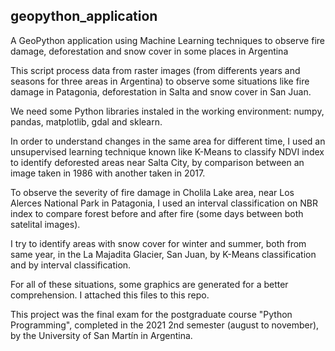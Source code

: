 ## geopython_application

A GeoPython application using Machine Learning techniques to observe fire damage, deforestation and snow cover in some places in Argentina 


This script process data from raster images (from differents years and seasons for three areas in Argentina) to observe some situations like fire damage in Patagonia, deforestation in Salta and snow cover in San Juan.


We need some Python libraries instaled in the working environment: numpy, pandas, matplotlib, gdal and sklearn.


In order to understand changes in the same area for different time, I used an unsupervised learning technique known like K-Means to classify NDVI index to identify deforested areas near Salta City, by comparison between an image taken in 1986 with another taken in 2017.


To observe the severity of fire damage in Cholila Lake area, near Los Alerces National Park in Patagonia, I used an interval classification on NBR index to compare forest before and after fire (some days between both satelital images).


I try to identify areas with snow cover for winter and summer, both from same year, in the La Majadita Glacier, San Juan, by K-Means classification and by interval classification.


For all of these situations, some graphics are generated for a better comprehension. I attached this files to this repo.


This project was the final exam for the postgraduate course "Python Programming", completed in the 2021 2nd semester (august to november), by the University of San Martín in Argentina.
